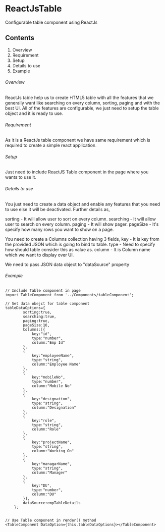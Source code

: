 # ReactJsTable
Configurable table component using ReactJs

## Contents

1. Overview
2. Requirement
3. Setup
4. Details to use
5. Example

###### Overview

ReactJs table help us to create HTML5 table with all the features that we generally want like searching on every column, sorting, paging and with the best UI. All of the features are configurable, we just need to setup the table object and it is ready to use.

###### Requirement

As it is a ReactJs table component we have same requirement which is required to create a simple react application.

###### Setup

Just need to include ReactJS Table component in the page where you wants to use it.

###### Details to use

You just need to create a data object and enable any features that you need to use else it will be deactivated. Further details as,

sorting - It will allow user to sort on every column.
searching - It will allow user to search on every column.
paging - It will show pager.
pageSize - It's specify how many rows you want to show on a page.

You need to create a Columns collection having 3 fields,
key - It is key from the provided JSON which is going to bind to table.
type - Need to specify how should table consider this as value as.
column - It is Column name which we want to display over UI.

We need to pass JSON data object to "dataSource" property

###### Example

    // Include Table component in page
    import TableComponent from '../Components/tableComponent';

    // Set data obejct for table component
    tableDataOptions={   
            sorting:true,
            searching:true,
            paging:true,
            pageSize:10,   
            Columns:[{
                key:"id",
                type:"number",
                column:"Emp Id"
            },
            {
                key:"employeeName",
                type:"string",
                column:"Employee Name"
            },
            {
                key:"mobileNo",
                type:"number",
                column:"Mobile No"
            },
            {
                key:"designation",
                type:"string",
                column:"Designation"
            },
            {
                key:"role",
                type:"string",
                column:"Role"
            },
            {
                key:"projectName",
                type:"string",
                column:"Working On"
            },
            {
                key:"managarName",
                type:"string",
                column:"Manager"
            },
            {
                key:"DU",
                type:"number",
                column:"DU"
            }],        
            dataSource:empTableDetails
        };

    
    // Use Table component in render() method
    <TableComponent DataOption={this.tableDataOptions}></TableComponent>
